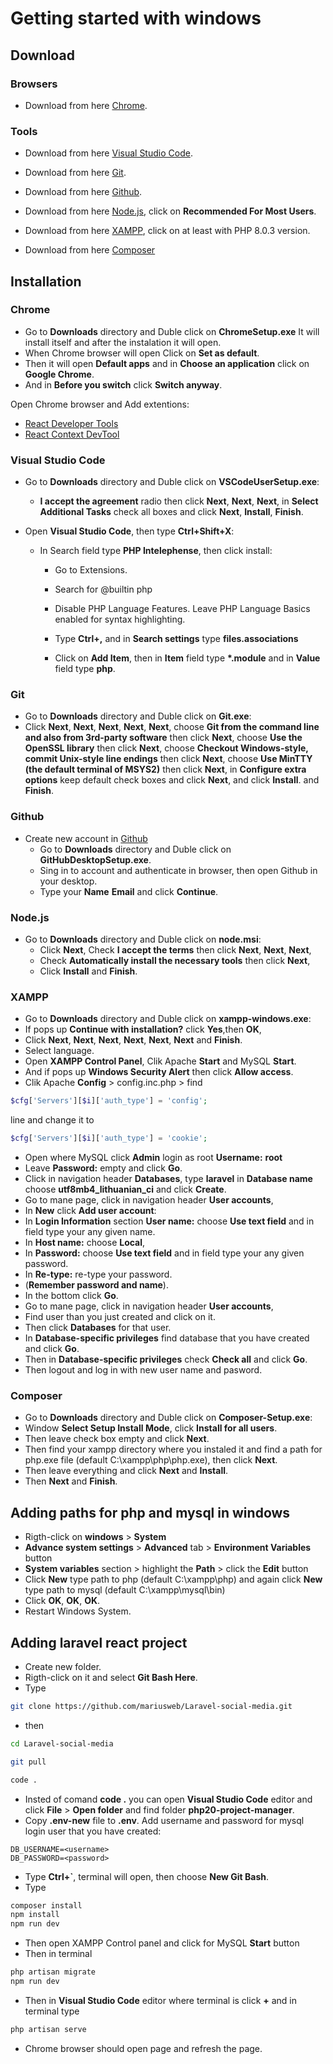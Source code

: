 # Getting started with windows

## Download

### Browsers

- Download from here [Chrome](https://www.google.com/chrome/).

### Tools

- Download from here [Visual Studio Code](https://code.visualstudio.com/Download).

- Download from here [Git](https://git-scm.com/download/win).

- Download from here [Github](https://desktop.github.com/).

- Download from here [Node.js](https://nodejs.org/en/), click on **Recommended For Most Users**.

- Download from here [XAMPP](https://www.apachefriends.org/download.html), click on at least with PHP 8.0.3 version.

- Download from here [Composer](https://getcomposer.org/download/)

## Installation

### Chrome

- Go to **Downloads** directory and Duble click on **ChromeSetup.exe**
  It will install itself and after the instalation it will open.
- When Chrome browser will open Click on **Set as default**.
- Then it will open **Default apps** and in **Choose an application** click on **Google Chrome**.
- And in **Before you switch** click **Switch anyway**.

Open Chrome browser and Add extentions:

- [React Developer Tools](https://chrome.google.com/webstore/detail/react-developer-tools/fmkadmapgofadopljbjfkapdkoienihi)
- [React Context DevTool](https://chrome.google.com/webstore/detail/react-context-devtool/oddhnidmicpefilikhgeagedibnefkcf)

### Visual Studio Code

- Go to **Downloads** directory and Duble click on **VSCodeUserSetup.exe**:

  - **I accept the agreement** radio then click **Next**, **Next**, **Next**,
    in **Select Additional Tasks** check all boxes and click **Next**, **Install**, **Finish**.

- Open **Visual Studio Code**, then type **Ctrl+Shift+X**:

  - In Search field type **PHP Intelephense**, then click install:

    - Go to Extensions.
    - Search for @builtin php
    - Disable PHP Language Features. Leave PHP Language Basics enabled for syntax highlighting.

    - Type **Ctrl+,** and in **Search settings** type **files.associations**
    - Click on **Add Item**, then in **Item** field type **\*.module** and in **Value** field type **php**.

### Git

- Go to **Downloads** directory and Duble click on **Git.exe**:
- Click **Next**, **Next**, **Next**, **Next**, **Next**,
  choose **Git from the command line and also from 3rd-party software** then click **Next**,
  choose **Use the OpenSSL library** then click **Next**,
  choose **Checkout Windows-style, commit Unix-style line endings** then click **Next**,
  choose **Use MinTTY (the default terminal of MSYS2)** then click **Next**,
  in **Configure extra options** keep default check boxes and click **Next**,
  and click **Install**. and **Finish**.

### Github

- Create new account in [Github](https://github.com/)
  - Go to **Downloads** directory and Duble click on **GitHubDesktopSetup.exe**.
  - Sing in to account and authenticate in browser, then open Github in your desktop.
  - Type your **Name** **Email** and click **Continue**.

### Node.js

- Go to **Downloads** directory and Duble click on **node.msi**:
  - Click **Next**, Check **I accept the terms** then click **Next**, **Next**, **Next**,
  - Check **Automatically install the necessary tools** then click **Next**,
  - Click **Install** and **Finish**.

### XAMPP

- Go to **Downloads** directory and Duble click on **xampp-windows.exe**:
- If pops up **Continue with installation?** click **Yes**,then **OK**,
- Click **Next**, **Next**, **Next**, **Next**, **Next**, **Next** and **Finish**.
- Select language.
- Open **XAMPP Control Panel**, Clik Apache **Start** and MySQL **Start**.
- And if pops up **Windows Security Alert** then click **Allow access**.
- Clik Apache **Config** > config.inc.php > find

```php
$cfg['Servers'][$i]['auth_type'] = 'config';
```

line and change it to

```php
$cfg['Servers'][$i]['auth_type'] = 'cookie';
```

- Open where MySQL click **Admin** login as root **Username:** **root**
- Leave **Password:** empty and click **Go**.
- Click in navigation header **Databases**, type **laravel** in **Database name** choose **utf8mb4_lithuanian_ci** and click **Create**.
- Go to mane page, click in navigation header **User accounts**,
- In **New** click **Add user account**:
- In **Login Information** section **User name:** choose **Use text field** and in field type your any given name.
- In **Host name:** choose **Local**,
- In **Password:** choose **Use text field** and in field type your any given password.
- In **Re-type:** re-type your password.
- (**Remember password and name**).
- In the bottom click **Go**.
- Go to mane page, click in navigation header **User accounts**,
- Find user than you just created and click on it.
- Then click **Databases** for that user.
- In **Database-specific privileges** find database that you have created and click **Go**.
- Then in **Database-specific privileges** check **Check all** and click **Go**.
- Then logout and log in with new user name and pasword.

### Composer

- Go to **Downloads** directory and Duble click on **Composer-Setup.exe**:
- Window **Select Setup Install Mode**, click **Install for all users**.
- Then leave check box empty and click **Next**.
- Then find your xampp directory where you instaled it and find a path for php.exe file (default C:\xampp\php\php.exe), then click **Next**.
- Then leave everything and click **Next** and **Install**.
- Then **Next** and **Finish**.

## Adding paths for php and mysql in windows

- Rigth-click on **windows** > **System**
- **Advance system settings** > **Advanced** tab > **Environment Variables** button
- **System variables** section > highlight the **Path** > click the **Edit** button
- Click **New** type path to php (default C:\xampp\php) and again
  click **New** type path to mysql (default C:\xampp\mysql\bin)
- Click **OK**, **OK**, **OK**.
- Restart Windows System.

## Adding laravel react project

- Create new folder.
- Rigth-click on it and select **Git Bash Here**.
- Type

```bash
git clone https://github.com/mariusweb/Laravel-social-media.git
```

- then

```bash
cd Laravel-social-media

git pull

code .
```

- Insted of comand **code .** you can open **Visual Studio Code** editor and
  click **File** > **Open folder** and find folder **php20-project-manager**.
- Copy **.env-new** file to **.env**. Add username and password for mysql login user that you have created:

```env
DB_USERNAME=<username>
DB_PASSWORD=<password>
```


- Type **Ctrl+`**, terminal will open, then choose **New Git Bash**.
- Type

```bash
composer install
npm install
npm run dev
```

- Then open XAMPP Control panel and click for MySQL **Start** button
- Then in terminal

```bash
php artisan migrate
npm run dev
```

- Then in **Visual Studio Code** editor where terminal is click **+**
  and in terminal type

```bash
php artisan serve
```
- Chrome browser should open page and refresh the page.
